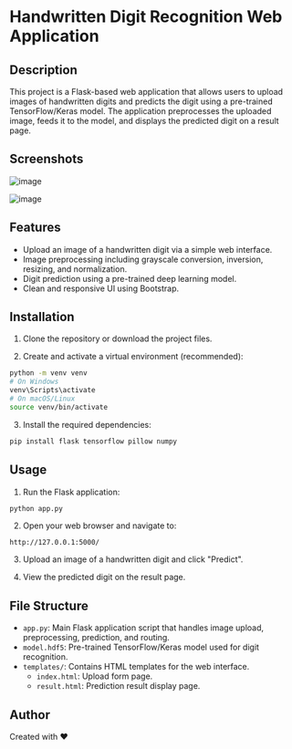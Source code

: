 # Handwritten Digit Recognition Web Application

## Description
This project is a Flask-based web application that allows users to upload images of handwritten digits and predicts the digit using a pre-trained TensorFlow/Keras model. The application preprocesses the uploaded image, feeds it to the model, and displays the predicted digit on a result page.

## Screenshots

![image](https://github.com/user-attachments/assets/58e78ed8-98b1-4d26-9f71-1f3ddc40d279)

![image](https://github.com/user-attachments/assets/37f67aae-f9eb-4738-9ff4-3586995f408f)



## Features
- Upload an image of a handwritten digit via a simple web interface.
- Image preprocessing including grayscale conversion, inversion, resizing, and normalization.
- Digit prediction using a pre-trained deep learning model.
- Clean and responsive UI using Bootstrap.

## Installation

1. Clone the repository or download the project files.

2. Create and activate a virtual environment (recommended):

```bash
python -m venv venv
# On Windows
venv\Scripts\activate
# On macOS/Linux
source venv/bin/activate
```

3. Install the required dependencies:

```bash
pip install flask tensorflow pillow numpy
```

## Usage

1. Run the Flask application:

```bash
python app.py
```

2. Open your web browser and navigate to:

```
http://127.0.0.1:5000/
```

3. Upload an image of a handwritten digit and click "Predict".

4. View the predicted digit on the result page.

## File Structure

- `app.py`: Main Flask application script that handles image upload, preprocessing, prediction, and routing.
- `model.hdf5`: Pre-trained TensorFlow/Keras model used for digit recognition.
- `templates/`: Contains HTML templates for the web interface.
  - `index.html`: Upload form page.
  - `result.html`: Prediction result display page.

## Author

Created with ❤️
